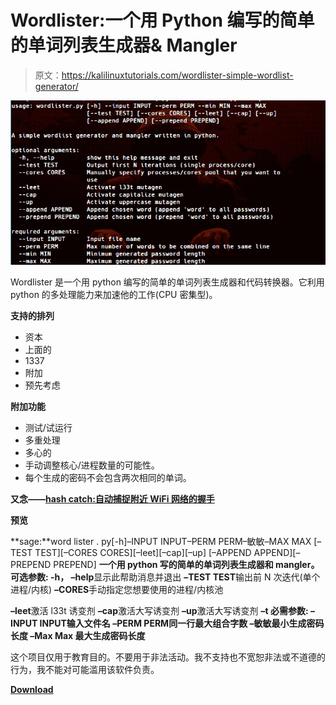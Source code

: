# Wordlister:一个用 Python 编写的简单的单词列表生成器& Mangler

> 原文：<https://kalilinuxtutorials.com/wordlister-simple-wordlist-generator/>

[![Wordlister : A Simple Wordlist Generator & Mangler Written In Python](img/bfb254d3b4d8c5f6bbb982d4941de932.png "Wordlister : A Simple Wordlist Generator & Mangler Written In Python")](https://1.bp.blogspot.com/-ayVKHQbYKB4/XXHNmPdNneI/AAAAAAAACXc/KvZrW9m5pN8Gu_Y8uJEhcO1BXydkn6dWQCLcBGAs/s1600/Wordlister%2B%25281%2529.png)

Wordlister 是一个用 python 编写的简单的单词列表生成器和代码转换器。它利用 python 的多处理能力来加速他的工作(CPU 密集型)。

**支持的排列**

*   资本
*   上面的
*   1337
*   附加
*   预先考虑

**附加功能**

*   测试/试运行
*   多重处理
*   多心的
*   手动调整核心/进程数量的可能性。
*   每个生成的密码不会包含两次相同的单词。

**又念——[hash catch:自动捕捉附近 WiFi 网络的握手](https://kalilinuxtutorials.com/handshakes-wifi-networks/)**

**预览**

**sage:**word lister . py[-h]–INPUT INPUT–PERM PERM–敏敏–MAX MAX
[–TEST TEST][–CORES CORES][–leet][–cap][–up]
[–APPEND APPEND][–PREPEND PREPEND]
**一个用 python 写的简单的单词列表生成器和 mangler。**
**可选参数:
-h， –help**显示此帮助消息并退出
**–TEST TEST**输出前 N 次迭代(单个进程/内核)
**–CORES**手动指定您想要使用的进程/内核池

**–leet**激活 l33t 诱变剂
**–cap**激活大写诱变剂
**–up**激活大写诱变剂
**–t
**必需参数:
–INPUT INPUT**输入文件名
**–PERM PERM**同一行最大组合字数
**–敏敏**最小生成密码长度
**–Max Max 最大生成密码长度****

这个项目仅用于教育目的。不要用于非法活动。我不支持也不宽恕非法或不道德的行为，我不能对可能滥用该软件负责。

[**Download**](https://github.com/4n4nk3/Wordlister)